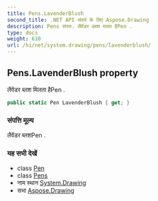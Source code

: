 ```yaml
---
title: Pens.LavenderBlush
second_title: .NET API संदर्भ के लिए Aspose.Drawing
description: Pens संपत्त. लैवेंडर ब्लश मलत हैPen .
type: docs
weight: 610
url: /hi/net/system.drawing/pens/lavenderblush/
---
```

## Pens.LavenderBlush property

लैवेंडर ब्लश मिलता हैPen .

```csharp
public static Pen LavenderBlush { get; }
```

### संपत्ति मूल्य

लैवेंडर ब्लशPen .

### यह सभी देखें

* class [Pen](../../pen/)
* class [Pens](../)
* नाम स्थान [System.Drawing](../../pens/)
* सभा [Aspose.Drawing](../../../)


